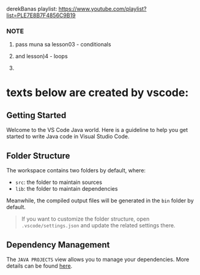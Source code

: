 
derekBanas playlist: https://www.youtube.com/playlist?list=PLE7E8B7F4856C9B19


### NOTE
1. pass muna sa lesson03 - conditionals

1. and lesson)4 - loops
1. 



# ######################################################################
# ######################################################################
# ######################################################################
# ######################################################################
# ######################################################################
# texts below are created by vscode:

## Getting Started

Welcome to the VS Code Java world. Here is a guideline to help you get started to write Java code in Visual Studio Code.

## Folder Structure

The workspace contains two folders by default, where:

- `src`: the folder to maintain sources
- `lib`: the folder to maintain dependencies

Meanwhile, the compiled output files will be generated in the `bin` folder by default.

> If you want to customize the folder structure, open `.vscode/settings.json` and update the related settings there.

## Dependency Management

The `JAVA PROJECTS` view allows you to manage your dependencies. More details can be found [here](https://github.com/microsoft/vscode-java-dependency#manage-dependencies).
